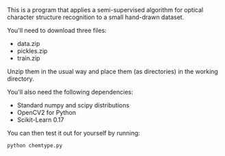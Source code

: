 This is a program that applies a semi-supervised algorithm for optical character structure recognition to a small hand-drawn dataset.

You'll need to download three files:
* data.zip
* pickles.zip
* train.zip

Unzip them in the usual way and place them (as directories) in the working directory.

You'll also need the following dependencies:
* Standard numpy and scipy distributions
* OpenCV2 for Python
* Scikit-Learn 0.17

You can then test it out for yourself by running:

`python chemtype.py`